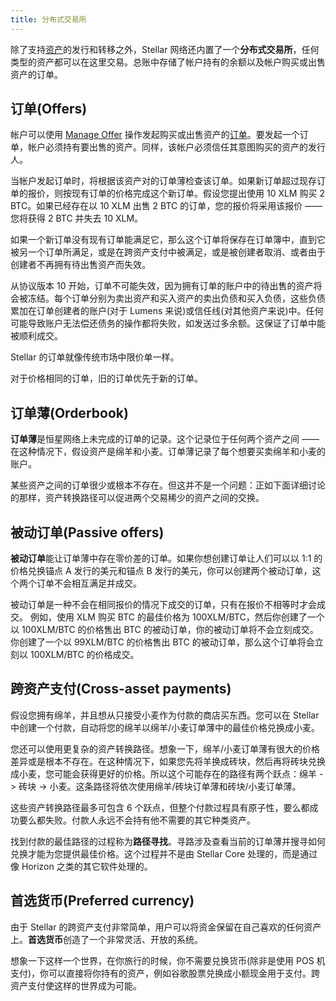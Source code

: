 ```yaml
---
title: 分布式交易所
---
```


除了支持[资产](https://stellar-docs.overcat.me/guides/concepts/assets.html)的发行和转移之外，Stellar 网络还内置了一个**分布式交易所**，任何类型的资产都可以在这里交易。总账中存储了帐户持有的余额以及帐户购买或出售资产的订单。

## 订单(Offers)
帐户可以使用 [Manage Offer](./list-of-operations.md#manage-offer) 操作发起购买或出售资产的[订单](https://stellar-docs.overcat.me/guides/concepts/list-of-operations.html#manage-offer)。要发起一个订单，帐户必须持有要出售的资产。同样，该帐户必须信任其意图购买的资产的发行人。

当帐户发起订单时，将根据该资产对的订单薄检查该订单。如果新订单超过现存订单的报价，则按现有订单的价格完成这个新订单。假设您提出使用 10 XLM 购买 2 BTC。如果已经存在以 10 XLM 出售 2 BTC 的订单，您的报价将采用该报价 —— 您将获得 2 BTC 并失去 10 XLM。

如果一个新订单没有现有订单能满足它，那么这个订单将保存在订单簿中，直到它被另一个订单所满足，或是在跨资产支付中被满足，或是被创建者取消、或者由于创建者不再拥有待出售资产而失效。

从协议版本 10 开始，订单不可能失效，因为拥有订单的账户中的待出售的资产将会被冻结。每个订单分别为卖出资产和买入资产的卖出负债和买入负债，这些负债累加在订单创建者的账户(对于 Lumens 来说)或信任线(对其他资产来说)中。任何可能导致账户无法偿还债务的操作都将失败，如发送过多余额。这保证了订单中能被顺利成交。

Stellar 的订单就像传统市场中限价单一样。

对于价格相同的订单，旧的订单优先于新的订单。

## 订单薄(Orderbook)
**订单薄**是恒星网络上未完成的订单的记录。这个记录位于任何两个资产之间 —— 在这种情况下，假设资产是绵羊和小麦。订单薄记录了每个想要买卖绵羊和小麦的账户。

某些资产之间的订单很少或根本不存在。但这并不是一个问题：正如下面详细讨论的那样，资产转换路径可以促进两个交易稀少的资产之间的交换。

## 被动订单(Passive offers)
**被动订单**能让订单薄中存在零价差的订单。如果你想创建订单让人们可以以 1:1 的价格兑换锚点 A 发行的美元和锚点 B 发行的美元，你可以创建两个被动订单，这个两个订单不会相互满足并成交。

被动订单是一种不会在相同报价的情况下成交的订单，只有在报价不相等时才会成交。
例如，使用 XLM 购买 BTC 的最佳价格为 100XLM/BTC，然后你创建了一个以 100XLM/BTC 的价格售出 BTC 的被动订单，你的被动订单将不会立刻成交。
你创建了一个以 99XLM/BTC 的价格售出 BTC 的被动订单，那么这个订单将会立刻以 100XLM/BTC 的价格成交。


## 跨资产支付(Cross-asset payments)
假设您拥有绵羊，并且想从只接受小麦作为付款的商店买东西。您可以在 Stellar 中创建一个付款，自动将您的绵羊以绵羊/小麦订单薄中的最佳价格兑换成小麦。

您还可以使用更复杂的资产转换路径。想象一下，绵羊/小麦订单薄有很大的价格差异或是根本不存在。在这种情况下，如果您先将羊换成砖块，然后再将砖块兑换成小麦，您可能会获得更好的价格。所以这个可能存在的路径有两个跃点：绵羊 -> 砖块 -> 小麦。这条路径将依次使用绵羊/砖块订单薄和砖块/小麦订单薄。

这些资产转换路径最多可包含 6 个跃点，但整个付款过程具有原子性，要么都成功要么都失败。付款人永远不会持有他不需要的其它种类资产。

找到付款的最佳路径的过程称为**路径寻找**。寻路涉及查看当前的订单薄并搜寻如何兑换才能为您提供最佳价格。这个过程并不是由 Stellar Core 处理的，而是通过像 Horizon 之类的其它软件处理的。

## 首选货币(Preferred currency)

由于 Stellar 的跨资产支付非常简单，用户可以将资金保留在自己喜欢的任何资产上。**首选货币**创造了一个非常灵活、开放的系统。

想象一下这样一个世界，在你旅行的时候，你不需要兑换货币(除非是使用 POS 机支付)，你可以直接将你持有的资产，例如谷歌股票兑换成小额现金用于支付。跨资产支付使这样的世界成为可能。
